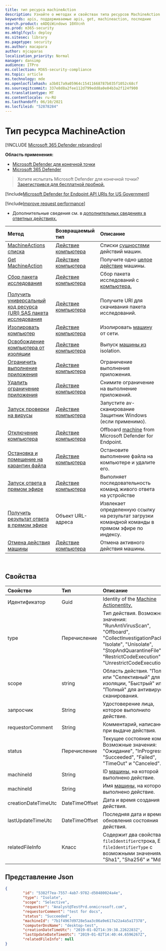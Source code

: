 ```yaml
---
title: тип ресурса machineAction
description: Узнайте о методах и свойствах типа ресурсов MachineAction в Microsoft Defender for Endpoint.
keywords: apis, поддерживаемые apis, get, machineaction, последние
search.product: eADQiWindows 10XVcnh
ms.prod: m365-security
ms.mktglfcycl: deploy
ms.sitesec: library
ms.pagetype: security
ms.author: macapara
author: mjcaparas
localization_priority: Normal
manager: dansimp
audience: ITPro
ms.collection: M365-security-compliance
ms.topic: article
ms.technology: mde
ms.openlocfilehash: a3b017a9a05964c15411668787b035f1052c68cf
ms.sourcegitcommit: 337e8d8a2fee112d799edd8a0e04b3a2f124f900
ms.translationtype: MT
ms.contentlocale: ru-RU
ms.lasthandoff: 06/10/2021
ms.locfileid: "52878284"
---
```

# <a name="machineaction-resource-type"></a>Тип ресурса MachineAction

[!INCLUDE [Microsoft 365 Defender rebranding](../../includes/microsoft-defender.md)]

**Область применения:**
- [Microsoft Defender для конечной точки](https://go.microsoft.com/fwlink/p/?linkid=2154037)
- [Microsoft 365 Defender](https://go.microsoft.com/fwlink/?linkid=2118804)

> Хотите испытать Microsoft Defender для конечной точки? [Зарегистрився для бесплатной пробной.](https://www.microsoft.com/microsoft-365/windows/microsoft-defender-atp?ocid=docs-wdatp-exposedapis-abovefoldlink) 


[!include[Microsoft Defender for Endpoint API URIs for US Government](../../includes/microsoft-defender-api-usgov.md)]

[!include[Improve request performance](../../includes/improve-request-performance.md)]


- Дополнительные сведения см. в [дополнительных сведениях в ответных действиях.](respond-machine-alerts.md) 

| Метод                                                            | Возвращаемый тип                        | Описание                                                 |
|:------------------------------------------------------------------|:-----------------------------------|:------------------------------------------------------------|
| [MachineActions списка](get-machineactions-collection.md)           | [Действие компьютера](machineaction.md) | Списки [сущностями](machineaction.md) действий машин.           |
| [Get MachineAction](get-machineaction-object.md)                  | [Действие компьютера](machineaction.md) | Получите одно [целое действие](machineaction.md) машины.     |
| [Сбор пакета исследования](collect-investigation-package.md) | [Действие компьютера](machineaction.md) | Сбор пакета исследований с [компьютера.](machine.md) |
| [Получить универсальный код ресурса (URI) SAS пакета исследования](get-package-sas-uri.md)       | [Действие компьютера](machineaction.md) | Получите URI для скачивания пакета исследований.          |
| [Изолировать компьютер](isolate-machine.md)                             | [Действие компьютера](machineaction.md) | Изолировать [машину](machine.md) от сети.                 |
| [Освобождение компьютера от изоляции](unisolate-machine.md)            | [Действие компьютера](machineaction.md) | Выпуск [машины из](machine.md) isolation.               |
| [Ограничить выполнение приложения](restrict-code-execution.md)              | [Действие компьютера](machineaction.md) | Ограничение выполнения приложения.                             |
| [Удалить ограничение приложения](unrestrict-code-execution.md)            | [Действие компьютера](machineaction.md) | Снимите ограничение на выполнение приложений.                   |
| [Запуск проверки на вирусы](run-av-scan.md)                              | [Действие компьютера](machineaction.md) | Запустите av-сканирование Защитник Windows (если применимо).    |
| [Отключение компьютера](offboard-machine-api.md)                       | [Действие компьютера](machineaction.md) | Offboard [machine](machine.md) from Microsoft Defender for Endpoint. |
| [Остановка и помещение на карантин файла](stop-and-quarantine-file.md)           | [Действие компьютера](machineaction.md) | Остановите выполнение файла на компьютере и удалите его.        |
| [Запуск ответа в прямом эфире](run-live-response.md)                     | [Действие компьютера](machineaction.md)  | Выполняет последовательность команд живого ответа на устройстве                       |
| [Получить результат ответа в прямом эфире](get-live-response-result.md) | Объект URL-адреса      | Извлекает определенную ссылку на результат загрузки командной команды в прямом эфире по индексу. |
|[Отмена действия машины](cancel-machine-action.md)                                | [Действие компьютера](machineaction.md)  | Отмена активного действия машины.                                            |

<br>

## <a name="properties"></a>Свойства

| Свойство            | Тип           | Описание                                                                                                                                                                                                    |
|:--------------------|:---------------|:---------------------------------------------------------------------------------------------------------------------------------------------------------------------------------------------------------------|
| Идентификатор                  | Guid           | Identity of the [Machine Actionentity.](machineaction.md)                                                                                                                                                     |
| type                | Перечисление           | Тип действия. Возможные значения: "RunAntiVirusScan", "Offboard", "CollectInvestigationPackage", "Isolate", "Unisolate", "StopAndQuarantineFile", "RestrictCodeExecution" и "UnrestrictCodeExecution" |
| scope               | string         | Область действия. "Полный" или "Селективный" для изоляции, "Быстрый" или "Полный" для антивирусного сканирования.                                                                                                   |
| запросчик           | String         | Удостоверение лица, которое выполнило действие.                                                                                                                                                               |
| requestorComment    | String         | Комментарий, написанный при выдаче действия.                                                                                                                                                              |
| status              | Перечисление           | Текущее состояние команды. Возможные значения: "Ожидание", "InProgress", "Succeeded", "Failed", "TimeOut" и "Canceled".                                                                                 |
| machineId           | String         | ID [машины,](machine.md) на которой выполнено действие.                                                                                                                                              |
| machineId           | String         | Имя [машины,](machine.md) на которой выполнено действие.                                                                                                                                            |
| creationDateTimeUtc | DateTimeOffset | Дата и время создания действия.                                                                                                                                                                 |
| lastUpdateTimeUtc   | DateTimeOffset | Последняя дата и время обновления состояния действия.                                                                                                                                                     |
| relatedFileInfo     | Класс          | Содержит два свойства. ```fileIdentifier```строка, Enum ```fileIdentifierType``` с возможными значениями: "Sha1", "Sha256" и "Md5".                                                                         |



## <a name="json-representation"></a>Представление Json

```json
{
        "id": "5382f7ea-7557-4ab7-9782-d50480024a4e",
        "type": "Isolate",
        "scope": "Selective",
        "requestor": "Analyst@TestPrd.onmicrosoft.com",
        "requestorComment": "test for docs",
        "status": "Succeeded",
        "machineId": "7b1f4967d9728e5aa3c06a9e617a22a4a5a17378",
        "computerDnsName": "desktop-test",
        "creationDateTimeUtc": "2019-01-02T14:39:38.2262283Z",
        "lastUpdateDateTimeUtc": "2019-01-02T14:40:44.6596267Z",
        "relatedFileInfo": null
}
```
